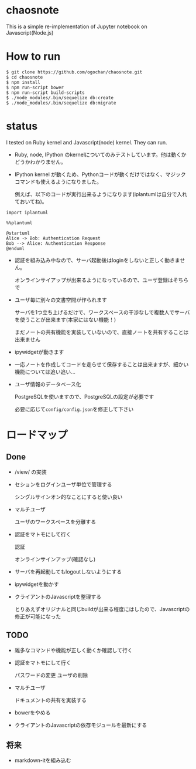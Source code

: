 # chaosnote

This is a simple re-implementation of Jupyter notebook on Javascript(Node.js)

# How to run

```
$ git clone https://github.com/ogochan/chaosnote.git
$ cd chaosnote
$ npm install
$ npm run-script bower
$ npm run-script build-scripts
$ ./node_modules/.bin/sequelize db:create
$ ./node_modules/.bin/sequelize db:migrate
```

# status

I tested on Ruby kernel and Javascript(node) kernel. They can run.

* Ruby, node, IPython のkernelについてのみテストしています。他は動くかどうかわかりません。

* IPython kernel が動くため、Pythonコードが動くだけではなく、マジックコマンドも使えるようになりました。

  例えば、以下のコードが実行出来るようになります(iplantumlは自分で入れておいてね)。


```
import iplantuml
```

```
%%plantuml

@startuml
Alice -> Bob: Authentication Request
Bob --> Alice: Authentication Response
@enduml
```

* 認証を組み込み中なので、サーバ起動後はloginをしないと正しく動きません。

  オンラインサイアップが出来るようになっているので、ユーザ登録はそちらで

* ユーザ毎に別々の文書空間が作られます

  サーバを1つ立ち上げるだけで、ワークスペースの干渉なしで複数人でサーバを使うことが出来ます(本家にはない機能！)

  まだノートの共有機能を実装していないので、直接ノートを共有することは出来ません

* ipywidgetが動きます

* 一応ノートを作成してコードを走らせて保存することは出来ますが、細かい機能については追い追い...

* ユーザ情報のデータベース化

  PostgreSQLを使いますので、PostgreSQLの設定が必要です

  必要に応じて`config/config.json`を修正して下さい

# ロードマップ

## Done

* /view/ の実装

* セションをログインユーザ単位で管理する

  シングルサインオン的なことにすると使い良い

* マルチユーザ

  ユーザのワークスペースを分離する

* 認証をマトモにして行く

  認証

  オンラインサインアップ(確認なし)

* サーバを再起動してもlogoutしないようにする

* ipywidgetを動かす

* クライアントのJavascriptを整理する

  とりあえずオリジナルと同じbuildが出来る程度にはしたので、Javascriptの修正が可能になった

## TODO

* 雑多なコマンドや機能が正しく動くか確認して行く

* 認証をマトモにして行く

  パスワードの変更
  ユーザの削除

* マルチユーザ

  ドキュメントの共有を実装する

* bowerをやめる

* クライアントのJavascriptの依存モジュールを最新にする

## 将来

* markdown-itを組み込む
